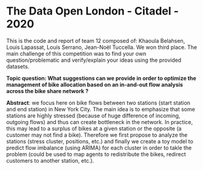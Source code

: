 # The Data Open London - Citadel - 2020

This is the code and report of team 12 composed of: Khaoula Belahsen, Louis Lapassat, Louis Serrano, Jean-Noël Tuccella. We won third place. The main challenge of this competition was to find your own question/problematic and verify/explain your ideas using the provided datasets.

**Topic question: What suggestions can we provide in order to optimize the management of bike allocation based on an in-and-out flow analysis across the bike share network ?**

**Abstract**: we focus here on bike flows between two stations (start station and end station) in New York City. The main idea is to emphasize that some stations are highly stressed (because of huge difference of incoming, outgoing flows) and thus can create bottleneck in the network. In practice, this may lead to a surplus of bikes at a given station or the opposite (a customer may not find a bike). Therefore we first propose to analyze the stations (stress cluster, positions, etc.) and finally we create a toy model to predict flow imbalance (using ARIMA) for each cluster in order to takle the problem (could be used to map agents to redistribute the bikes, redirect customers to another station, etc.).
